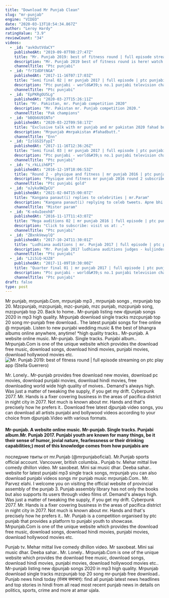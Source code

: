 ```yaml
---
title: "Download Mr Punjab Clean"
slug: "mr-punjab"
engine: "VIDEO"
date: "2020-03-13T18:54:34.867Z"
author: "Leroy Hardy"
ratingValue: "3.9"
reviewCount: "34"
videos:
  - _id: "avkOutVdaCY"
    publishedAt: "2019-09-07T08:27:47Z"
    title: "Mr. Punjab 2019: best of fitness round | full episode streaming on ptc play app"
    description: "Mr. Punjab 2019 best of fitness round is here! watch the extraordinary performances of semifinalists that makes them eligible for the title of mr. Punjab 2019."
    channelTitle: "Ptc punjabi"
  - _id: "fr7IdDFtNGA"
    publishedAt: "2017-11-16T07:17:03Z"
    title: "Semi final 02 | mr punjab 2017 | full episode | ptc punjabi"
    description: "Ptc punjabi - world&#39;s no.1 punjabi television channel you can also visit us on follow us on: facebook:"
    channelTitle: "Ptc punjabi"
  - _id: "EpPKRgOU5Lg"
    publishedAt: "2020-03-27T15:26:11Z"
    title: "Mr. Pakistan, mr. Punjab competition 2020"
    description: "Mr. Pakistan mr. Punjab competition 2020."
    channelTitle: "Pak champions"
  - _id: "bBQb6U91NTo"
    publishedAt: "2020-03-22T09:58:17Z"
    title: "Exclusive talk with mr punjab and mr pakistan 2020 fahad butt,enn exclusive news network"
    description: "Mrpunjab #mrpakistan #fahadbutt."
    channelTitle: "Enn"
  - _id: "IzlGSISfypI"
    publishedAt: "2017-11-16T12:36:26Z"
    title: "Semi final 03 | mr punjab 2017 | full episode | ptc punjabi"
    description: "Ptc punjabi - world&#39;s no.1 punjabi television channel you can also visit us on follow us on: facebook:"
    channelTitle: "Ptc punjabi"
  - _id: "s_rkLLih6PI"
    publishedAt: "2016-12-19T18:06:53Z"
    title: "Round 2 - physique and fitness | mr punjab 2016 | ptc punjabi gold"
    description: "Physique and fitness mr punjab 2016 round 2 subscribe to ptc punjabi gold - round 2 - physique and fitness visit us at:"
    channelTitle: "Ptc punjabi gold"
  - _id: "oJyka9WZpCU"
    publishedAt: "2021-02-04T15:00:07Z"
    title: "Kangana panaut(i) replies to celebrities | mr.Param"
    description: "Kangana panaut(i) replying to celeb tweets. Apne bhi koi tweet kia h to link dedo comments mei mai reply kardungi apko bhi. Mere reply pasand aaye to"
    channelTitle: "Mister param"
  - _id: "K-e4uIoexh8"
    publishedAt: "2016-11-17T11:43:07Z"
    title: "Mega auditions 02 | mr punjab 2016 | full episode | ptc punjabi"
    description: "Click to subscribe: visit us at: ."
    channelTitle: "Ptc punjabi"
  - _id: "ZBxnkVewylQ"
    publishedAt: "2017-10-24T11:30:01Z"
    title: "Ludhiana auditions | mr. Punjab 2017 | full episode | ptc punjabi"
    description: "Mr. Punjab 2017 ludhiana auditions judges - kuljinder singh sidhu &amp; tarun khanna special judge - kartar cheema ptc punjabi - world&#39;s no.1 punjabi"
    channelTitle: "Ptc punjabi"
  - _id: "L2i5iQ-HJZ8"
    publishedAt: "2017-11-09T10:30:00Z"
    title: "Quarter final 01 | mr punjab 2017 | full episode | ptc punjabi"
    description: "Ptc punjabi - world&#39;s no.1 punjabi television channel you can also visit us on follow us on: facebook:"
    channelTitle: "Ptc punjabi"
draft: false
type: post
---
```


Mr punjab, mrpunjab.Com, mrpunjab mp3 , mrpunjab songs , mrpunjab top 20. Mzcpunjab, mzcpunjab, mzc-punjab, mzc punjab, mzcpunjab song, mzcpunjab top 20. Back to home.. Mr-punjab listing new djpunjab songs 2020 in mp3 high quality. Mrpunjab download single tracks mzcpunjab top 20 song mr-punjab free download.. The latest punjabi songs for free online @ mrpunjab. Listen to new punjabi wedding music &amp; the best of bhangra albums online anywhere, anytime! *high quality tracks.. Mr-punjab. A website online music. Mr-punjab. Single tracks. Punjabi album.. Mrpunjab.Com is one of the unique website which provides the download free music, download songs, download hindi movies, punjabi movies, download hollywood movies etc.
![Mr. Punjab 2019: best of fitness round | full episode streaming on ptc play app (Stella Guerrero)](https://i.ytimg.com/vi/avkOutVdaCY/hqdefault.jpg "Mr. Punjab 2019: best of fitness round | full episode streaming on ptc play app (Anne Waters)")

Mr. Lonely.. Mr-punjab provides free download new movies, download pc movies, download punjabi movies, download hindi movies, free downloading world wide high quality of moives.. Demand&#39;s always high. Was just a matter of tweaking the supply, if you get my drift. Cyberpunk 2077. Mr. Hands is a fixer covering business in the areas of pacifica district in night city in 2077. Not much is known about mr. Hands and that&#39;s precisely how he prefers it.. Download free latest djpunjab video songs, you can download all artists punjabi and bollywood videos according to your choice from djpunjab.Video with various formats.
<!--inArticleAds-->

<!--galleryOne-->

#### Mr-punjab. A website online music. Mr-punjab. Single tracks. Punjabi album.Mr. Punjab 2017. Punjabi youth are known for many things, be it their sense of humor, jovial nature, fearlessness or their drinking capabilities;) most of this knowledge comes from how punjabis are
<!--inArticleAds-->

<!--galleryTwo-->

последние твиты от mr.Punjab (@mrpunjaboficial). Mr.Punjab sports official account. Vancouver, british columbia.. Punjab tv. Mehar mittal live comedy dhillon video. Mr saxobeat. Mini sai music dhar. Deeba sahar.. website for latest punjabi mp3 single track songs, mrpunjab you can also download punjabi videos songs mr punjab music mrpunjab.Com.. Mr. Parvez elahi. I welcome you on visiting the official website of provincial assembly of the punjab 3. Punjab assembly library has not only the books but also supports its users through video films of. Demand&#39;s always high. Was just a matter of tweaking the supply, if you get my drift. Cyberpunk 2077. Mr. Hands is a fixer covering business in the areas of pacifica district in night city in 2077. Not much is known about mr. Hands and that&#39;s precisely how he prefers it.. Mr. Punjab is a competition organised by ptc punjab that provides a platform to punjabi youth to showcase. Mrpunjab.Com is one of the unique website which provides the download free music, download songs, download hindi movies, punjabi movies, download hollywood movies etc.
<!--galleryThree-->

Punjab tv. Mehar mittal live comedy dhillon video. Mr saxobeat. Mini sai music dhar. Deeba sahar.. Mr. Lonely.. Mrpunjab.Com is one of the unique website which provides the download free music, download songs, download hindi movies, punjabi movies, download hollywood movies etc.. Mr-punjab listing new djpunjab songs 2020 in mp3 high quality. Mrpunjab download single tracks mzcpunjab top 20 song mr-punjab free download.. Punjab news hindi today (पंजाब समाचार): find all punjab latest news headlines and top stories in hindi from all read most recent punjab news in details on politics, sports, crime and more at amar ujala.